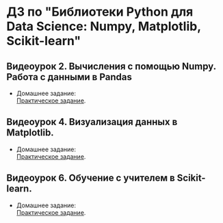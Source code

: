 # ДЗ по "Библиотеки Python для Data Science: Numpy, Matplotlib, Scikit-learn"

##  Видеоурок 2. Вычисления с помощью Numpy. Работа с данными в Pandas
* Домашнее задание:  
[Практическое задание](https://gbcdn.mrgcdn.ru/uploads/asset/5788493/attachment/61ba828f4889847285070f109c8e3c8d.pdf).

##  Видеоурок 4. Визуализация данных в Matplotlib.
* Домашнее задание:  
[Практическое задание](https://gbcdn.mrgcdn.ru/uploads/asset/5788494/attachment/c94a5de584715fcc5ef99b652ec48639.pdf).

##  Видеоурок 6. Обучение с учителем в Scikit-learn.
* Домашнее задание:  
[Практическое задание](https://gbcdn.mrgcdn.ru/uploads/asset/5788496/attachment/d8fe09d4348597c3d8cf86f8d459dc5d.pdf).